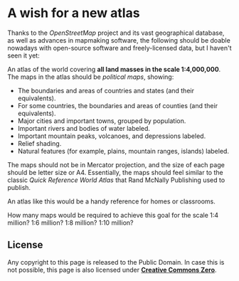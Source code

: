 # A wish for a new atlas

Thanks to the _OpenStreetMap_ project and its vast geographical database, as well as advances in mapmaking software, the following should be doable nowadays with open-source software and freely-licensed data, but I haven't seen it yet:

An atlas of the world covering **all land masses in the scale 1:4,000,000**.  The maps in the atlas should be _political maps_, showing:

- The boundaries and areas of countries and states (and their equivalents).
- For some countries, the boundaries and areas of counties (and their equivalents).
- Major cities and important towns, grouped by population.
- Important rivers and bodies of water labeled.
- Important mountain peaks, volcanoes, and depressions labeled.
- Relief shading.
- Natural features (for example, plains, mountain ranges, islands) labeled.

The maps should not be in Mercator projection, and the size of each page should be letter size or A4.  Essentially, the maps should feel similar to the classic _Quick Reference World Atlas_ that Rand McNally Publishing used to publish.

An atlas like this would be a handy reference for homes or classrooms.

How many maps would be required to achieve this goal for the scale 1:4 million?  1:6 million?  1:8 million?  1:10 million?

<a id=License></a>

## License

Any copyright to this page is released to the Public Domain.  In case this is not possible, this page is also licensed under [**Creative Commons Zero**](https://creativecommons.org/publicdomain/zero/1.0/).

